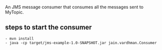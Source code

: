 An JMS message consumer that consumes all the messages sent to MyTopic.
## steps to start the consumer

    - mvn install
    - java -cp target/jms-example-1.0-SNAPSHOT.jar jain.vardhman.Consumer

